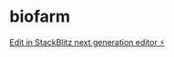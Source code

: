 # biofarm

[Edit in StackBlitz next generation editor ⚡️](https://stackblitz.com/~/github.com/suhaanry/biofarm)